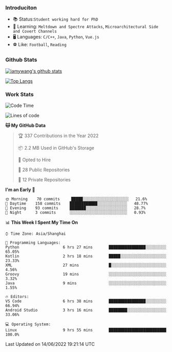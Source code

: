 ### Introduciton

- 📚 Status:`Student working hard for PhD`
- 🔎 Learning: `Meltdown and Spectre Attacks`, `Microarchitectural Side and Covert Channels`
- 🖥️ Languages: `C/C++`, `Java`, `Python`, `Vue.js`
- ⚽ Like: `Football`, `Reading`

### Github Stats

[![iamywang's github stats](https://github-readme-stats.vercel.app/api?username=iamywang&count_private=true&show_icons=true)]()

[![Top Langs](https://github-readme-stats.vercel.app/api/top-langs/?username=iamywang&layout=compact)]()

### Work Stats

<!--START_SECTION:waka-->
![Code Time](http://img.shields.io/badge/Code%20Time-391%20hrs%2018%20mins-blue)

![Lines of code](https://img.shields.io/badge/From%20Hello%20World%20I%27ve%20Written--40%20Thousand%20lines%20of%20code-blue)

**🐱 My GitHub Data** 

> 🏆 337 Contributions in the Year 2022
 > 
> 📦 2.2 MB Used in GitHub's Storage 
 > 
> 💼 Opted to Hire
 > 
> 📜 28 Public Repositories 
 > 
> 🔑 12 Private Repositories  
 > 
**I'm an Early 🐤** 

```text
🌞 Morning    70 commits     █████░░░░░░░░░░░░░░░░░░░░   21.6% 
🌆 Daytime    158 commits    ████████████░░░░░░░░░░░░░   48.77% 
🌃 Evening    93 commits     ███████░░░░░░░░░░░░░░░░░░   28.7% 
🌙 Night      3 commits      ░░░░░░░░░░░░░░░░░░░░░░░░░   0.93%

```


📊 **This Week I Spent My Time On** 

```text
⌚︎ Time Zone: Asia/Shanghai

💬 Programming Languages: 
Python                   6 hrs 27 mins       ████████████████░░░░░░░░░   65.05% 
Kotlin                   2 hrs 18 mins       █████░░░░░░░░░░░░░░░░░░░░   23.33% 
XML                      27 mins             █░░░░░░░░░░░░░░░░░░░░░░░░   4.56% 
Groovy                   19 mins             ░░░░░░░░░░░░░░░░░░░░░░░░░   3.32% 
Java                     9 mins              ░░░░░░░░░░░░░░░░░░░░░░░░░   1.55%

🔥 Editors: 
VS Code                  6 hrs 38 mins       ████████████████░░░░░░░░░   66.94% 
Android Studio           3 hrs 16 mins       ████████░░░░░░░░░░░░░░░░░   33.06%

💻 Operating System: 
Linux                    9 hrs 55 mins       █████████████████████████   100.0%

```


 Last Updated on 14/06/2022 19:21:14 UTC
<!--END_SECTION:waka-->
